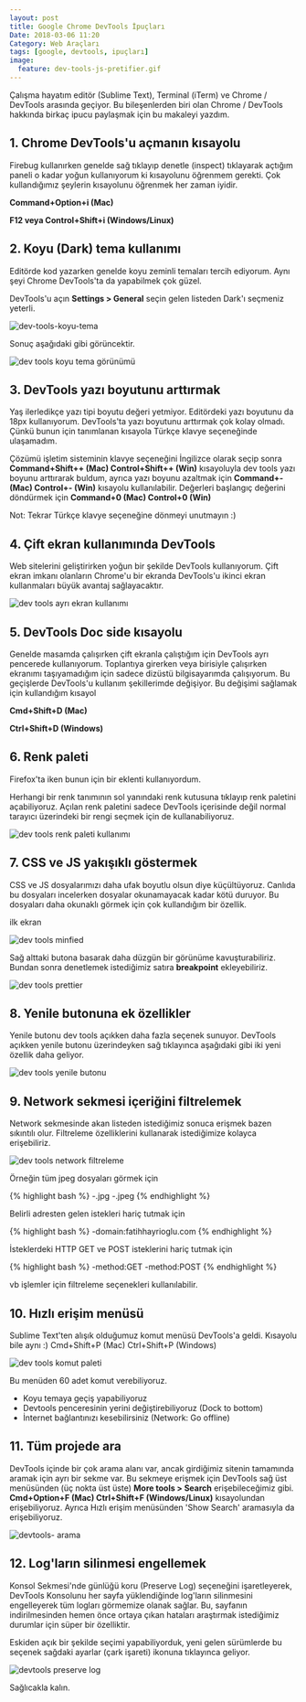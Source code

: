 ```yaml
---
layout: post
title: Google Chrome DevTools İpuçları
Date: 2018-03-06 11:20
Category: Web Araçları
tags: [google, devtools, ipuçları]
image:
  feature: dev-tools-js-pretifier.gif
---
```


Çalışma hayatım editör (Sublime Text), Terminal (iTerm) ve Chrome / DevTools arasında geçiyor. Bu bileşenlerden biri olan Chrome / DevTools hakkında birkaç ipucu paylaşmak için bu makaleyi yazdım.

## 1. Chrome DevTools'u açmanın kısayolu

Firebug kullanırken genelde sağ tıklayıp denetle (inspect) tıklayarak açtığım paneli o kadar yoğun kullanıyorum ki kısayolunu öğrenmem gerekti. Çok kullandığımız şeylerin kısayolunu öğrenmek her zaman iyidir. 

**Command+Option+i (Mac)** 

**F12 veya Control+Shift+i (Windows/Linux)**

## 2. Koyu (Dark) tema kullanımı

Editörde kod yazarken genelde koyu zeminli temaları tercih ediyorum. Aynı şeyi Chrome DevTools'ta da yapabilmek çok güzel.

DevTools'u açın **Settings > General** seçin gelen listeden Dark'ı seçmeniz yeterli.

![dev-tools-koyu-tema](images/dev-tools-koyu-tema.gif)

Sonuç aşağıdaki gibi görüncektir.

![dev tools koyu tema görünümü](images/dev-tools-koyu-tema-gorunum.gif)

## 3. DevTools yazı boyutunu arttırmak

Yaş ilerledikçe yazı tipi boyutu değeri yetmiyor. Editördeki yazı boyutunu da 18px kullanıyorum. DevTools'ta yazı boyutunu arttırmak çok kolay olmadı. Çünkü bunun için tanımlanan kısayola Türkçe klavye seçeneğinde ulaşamadım. 

Çözümü işletim sisteminin klavye seçeneğini İngilizce olarak seçip sonra **Command+Shift++ (Mac) Control+Shift++ (Win)** kısayoluyla dev tools yazı boyunu arttırarak buldum, ayrıca yazı boyunu azaltmak için  **Command+- (Mac) Control+- (Win)** kısayolu kullanılabilir. Değerleri başlangıç değerini döndürmek için **Command+0 (Mac) Control+0 (Win)**

Not: Tekrar Türkçe klavye seçeneğine dönmeyi unutmayın :)

## 4. Çift ekran kullanımında DevTools

Web sitelerini geliştirirken yoğun bir şekilde DevTools kullanıyorum. Çift ekran imkanı olanların Chrome'u bir ekranda DevTools'u ikinci ekran kullanmaları büyük avantaj sağlayacaktır.

![dev tools ayrı ekran kullanımı](images/dev-tools-ayri-ekran.gif)

## 5. DevTools Doc side kısayolu

Genelde masamda çalışırken çift ekranla çalıştığım için DevTools ayrı pencerede kullanıyorum. Toplantıya girerken veya birisiyle çalışırken ekranımı taşıyamadığım için sadece dizüstü bilgisayarımda çalışıyorum. Bu geçişlerde DevTools'u kullanım şekillerimde değişiyor. Bu değişimi sağlamak için kullandığım kısayol

**Cmd+Shift+D (Mac)** 

**Ctrl+Shift+D (Windows)**

## 6. Renk paleti

Firefox'ta iken bunun için bir eklenti kullanıyordum.

Herhangi bir renk tanımının sol yanındaki renk kutusuna tıklayıp renk paletini açabiliyoruz. Açılan renk paletini sadece DevTools içerisinde değil normal tarayıcı üzerindeki bir rengi seçmek için de kullanabiliyoruz.

![dev tools renk paleti kullanımı](images/cev-tools-renk-paleti.gif)

## 7. CSS ve JS yakışıklı göstermek

CSS ve JS dosyalarımızı daha ufak boyutlu olsun diye küçültüyoruz. Canlıda bu dosyaları incelerken dosyalar okunamayacak kadar kötü duruyor. Bu dosyaları daha okunaklı görmek için çok kullandığım bir özellik.

ilk ekran 

![dev tools minfied](images/dev-tools-js-min.gif)

Sağ alttaki butona basarak daha düzgün bir görünüme kavuşturabiliriz. Bundan sonra denetlemek istediğimiz satıra **breakpoint** ekleyebiliriz. 

![dev tools prettier](images/dev-tools-js-pretifier.gif)

## 8. Yenile butonuna ek özellikler

Yenile butonu dev tools açıkken daha fazla seçenek sunuyor. DevTools açıkken yenile butonu üzerindeyken sağ tıklayınca aşağıdaki gibi iki yeni özellik daha geliyor.

![dev tools yenile butonu](images/dev-tools-yenile-ek-ozellik.gif)

## 9. Network sekmesi içeriğini filtrelemek

Network sekmesinde akan listeden istediğimiz sonuca erişmek bazen sıkıntılı olur. Filtreleme özelliklerini kullanarak istediğimize kolayca erişebiliriz.

![dev tools network filtreleme](images/dev-tools-network-filtreleme.gif)

Örneğin tüm jpeg dosyaları görmek için

{% highlight bash %}
-.jpg -.jpeg
{% endhighlight %}
	
Belirli adresten gelen istekleri hariç tutmak için

{% highlight bash %}
-domain:fatihhayrioglu.com
{% endhighlight %}
	
İsteklerdeki HTTP GET ve POST isteklerini hariç tutmak için

{% highlight bash %}
-method:GET -method:POST
{% endhighlight %}
	
vb işlemler için filtreleme seçenekleri kullanılabilir.

## 10. Hızlı erişim menüsü

Sublime Text'ten alışık olduğumuz komut menüsü DevTools'a geldi. Kısayolu bile aynı :)  Cmd+Shift+P  (Mac) Ctrl+Shift+P (Windows)

![dev tools komut paleti](images/dev-tools-komut-paleti.gif)

Bu menüden 60 adet komut verebiliyoruz. 

 - Koyu temaya geçiş yapabiliyoruz
 - Devtools penceresinin yerini değiştirebiliyoruz (Dock to bottom)
 - İnternet bağlantınızı kesebilirsiniz (Network: Go offline)

## 11. Tüm projede ara

DevTools içinde bir çok arama alanı var, ancak girdiğimiz sitenin tamamında aramak için ayrı bir sekme var. Bu sekmeye erişmek için DevTools sağ üst menüsünden (üç nokta üst üste) **More tools > Search** erişebileceğimiz gibi. **Cmd+Option+F (Mac) Ctrl+Shift+F (Windows/Linux)** kısayolundan erişebiliyoruz. Ayrıca Hızlı erişim menüsünden 'Show Search' aramasıyla da erişebiliyoruz.

![devtools- arama](images/devtools-arama.gif)

## 12. Log'ların silinmesi engellemek

Konsol Sekmesi'nde günlüğü koru (Preserve Log) seçeneğini işaretleyerek, DevTools Konsolunu her sayfa yüklendiğinde log'ların silinmesini engelleyerek tüm logları görmemize olanak sağlar. Bu, sayfanın indirilmesinden hemen önce ortaya çıkan hataları araştırmak istediğimiz durumlar için süper bir özelliktir.

Eskiden açık bir şekilde seçimi yapabiliyorduk, yeni gelen sürümlerde bu seçenek sağdaki ayarlar (çark işareti) ikonuna tıklayınca geliyor.

![devtools preserve log](images/devtools-preserve-log.gif)

Sağlıcakla kalın.